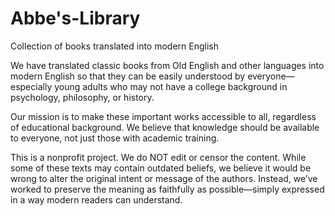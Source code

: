 # Abbe's-Library
Collection of books translated into modern English

We have translated classic books from Old English and other languages into modern English so that they can be easily understood by everyone—especially young adults who may not have a college background in psychology, philosophy, or history.

Our mission is to make these important works accessible to all, regardless of educational background. We believe that knowledge should be available to everyone, not just those with academic training.

This is a nonprofit project. We do NOT edit or censor the content. While some of these texts may contain outdated beliefs, we believe it would be wrong to alter the original intent or message of the authors. Instead, we’ve worked to preserve the meaning as faithfully as possible—simply expressed in a way modern readers can understand.
